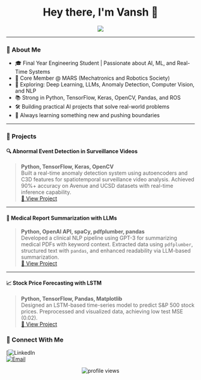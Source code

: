<h1 align="center">Hey there, I'm Vansh 👋</h1>
<p align="center">
  <img src="https://readme-typing-svg.herokuapp.com?font=Fira+Code&color=00F7FF&center=true&vCenter=true&lines=AI+%7C+ML+%7C+CV+Enthusiast;Real-Time+Systems+%7C+LLM+Apps+Builder;Engineering+Student+%7C+Project+Driven+Learner" />
</p>

---

### 🚀 About Me

- 🎓 Final Year Engineering Student | Passionate about AI, ML, and Real-Time Systems  
- 🤖 Core Member @ MARS (Mechatronics and Robotics Society)  
- 🔬 Exploring: Deep Learning, LLMs, Anomaly Detection, Computer Vision, and NLP  
- 📚 Strong in Python, TensorFlow, Keras, OpenCV, Pandas, and ROS  
- 🛠️ Building practical AI projects that solve real-world problems  
- 🧠 Always learning something new and pushing boundaries  

---

### 🧪 Projects

#### 🔍 Abnormal Event Detection in Surveillance Videos  
> **Python, TensorFlow, Keras, OpenCV**  
Built a real-time anomaly detection system using autoencoders and C3D features for spatiotemporal surveillance video analysis. Achieved 90%+ accuracy on Avenue and UCSD datasets with real-time inference capability.  
[🔗 View Project](https://github.com/Deepspacee12/Abnormal-event-detector.git)

---

#### 🏥 Medical Report Summarization with LLMs  
> **Python, OpenAI API, spaCy, pdfplumber, pandas**  
Developed a clinical NLP pipeline using GPT-3 for summarizing medical PDFs with keyword context. Extracted data using `pdfplumber`, structured text with `pandas`, and enhanced readability via LLM-based summarization.  
[🔗 View Project](https://github.com/Deepspacee12/Medical-Report-Summarization.git)

---

#### 📈 Stock Price Forecasting with LSTM  
> **Python, TensorFlow, Pandas, Matplotlib**  
Designed an LSTM-based time-series model to predict S&P 500 stock prices. Preprocessed and visualized data, achieving low test MSE (0.02).  
[🔗 View Project](https://github.com/Deepspacee12/Stock_detection_apple.git)

### 🔗 Connect With Me

[![LinkedIn](https://www.linkedin.com/in/vansh-khanna-8a3276252/)  
[![Email](https://img.shields.io/badge/-Email-D14836?style=for-the-badge&logo=gmail&logoColor=white)](mailto:vanshkhanna2608@gmail.edu)  

<p align="center">
  <img src="https://komarev.com/ghpvc/?username=yourusername&label=Profile+Views&color=blue" alt="profile views"/>
</p>

